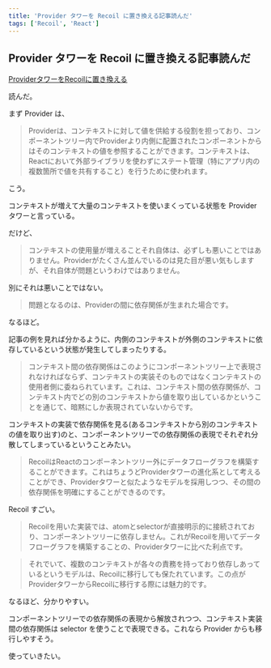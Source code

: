 ```yaml
---
title: 'Provider タワーを Recoil に置き換える記事読んだ'
tags: ['Recoil', 'React']
---
```


## Provider タワーを Recoil に置き換える記事読んだ

[ProviderタワーをRecoilに置き換える](https://zenn.dev/uhyo/articles/provider-tower-to-recoil)

読んだ。

まず Provider は、

> Providerは、コンテキストに対して値を供給する役割を担っており、コンポーネントツリー内でProviderより内側に配置されたコンポーネントからはそのコンテキストの値を参照することができます。コンテキストは、Reactにおいて外部ライブラリを使わずにステート管理（特にアプリ内の複数箇所で値を共有すること）を行うために使われます。

こう。

コンテキストが増えて大量のコンテキストを使いまくっている状態を Provider タワーと言っている。

だけど、

> コンテキストの使用量が増えることそれ自体は、必ずしも悪いことではありません。Providerがたくさん並んでいるのは見た目が悪い気もしますが、それ自体が問題というわけではありません。

別にそれは悪いことではない。

> 問題となるのは、Providerの間に依存関係が生まれた場合です。

なるほど。

記事の例を見れば分かるように、内側のコンテキストが外側のコンテキストに依存しているという状態が発生してしまったりする。

> コンテキスト間の依存関係はこのようにコンポーネントツリー上で表現されなければならず、コンテキストの実装そのものではなくコンテキストの使用者側に委ねられています。これは、コンテキスト間の依存関係が、コンテキスト内でどの別のコンテキストから値を取り出しているかということを通じて、暗黙にしか表現されていないからです。

コンテキストの実装で依存関係を見る(あるコンテキストから別のコンテキストの値を取り出す)のと、コンポーネントツリーでの依存関係の表現でそれぞれ分散してしまっているということみたい。

> RecoilはReactのコンポーネントツリー外にデータフローグラフを構築することができます。これはちょうどProviderタワーの進化系として考えることができ、Providerタワーと似たようなモデルを採用しつつ、その間の依存関係を明確にすることができるのです。

Recoil すごい。

> Recoilを用いた実装では、atomとselectorが直接明示的に接続されており、コンポーネントツリーに依存しません。これがRecoilを用いてデータフローグラフを構築することの、Providerタワーに比べた利点です。

> それでいて、複数のコンテキストが各々の責務を持っており依存しあっているというモデルは、Recoilに移行しても保たれています。この点がProviderタワーからRecoilに移行する際には魅力的です。

なるほど、分かりやすい。

コンポーネントツリーでの依存関係の表現から解放されつつ、コンテキスト実装間の依存関係は selector を使うことで表現できる。これなら Provider からも移行しやすそう。

使っていきたい。
